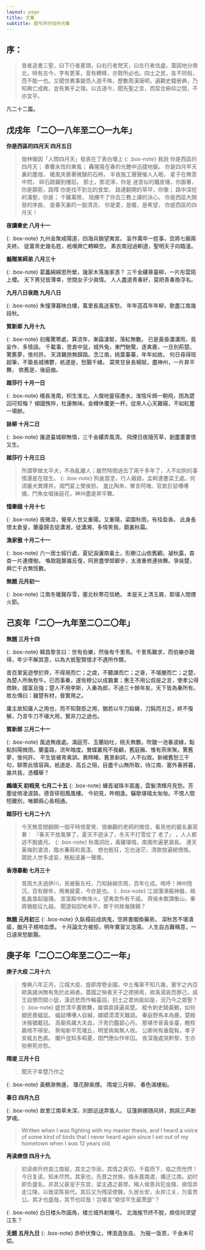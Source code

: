 ```yaml
---
layout: page
title: 文集
subtitle: 歷年所作拙作合集
---
```

## 序：
> 昔者造書三聖，曰下行者蒼頡，曰右行者梵天，曰左行者佉盧。蓋因地分南北，時有古今，字有更革，音有轉移，亦勢所必也。四土之民，各不同俗，而不能一也。又聞世異事變而人道不殊，歷數周漢唐明，遍觀史籍册典，乃知興亡成敗，豈有異乎之理。以古道今，聞先聖之言，而契合俯仰之間，不亦宜乎。

凡二十二篇。

## 戊戌年 「二〇一八年至二〇一九年」

**你是西區的四月天 四月五日**

> 倣林徽因「人間四月天」發表在了表白墻上
{: .box-note}
我説 你是西區的四月天；
奏響永恆的東風；
轟隆隆在春的光艷中迅捷地變。
你是四月早天裏的塵烟，
暖風夾裹著微醺的石枏，
半夜施工聲聲催人入眠，
星子在無意中閃，
碎石路鋪到樓前。
那土，那泥濘，你是
迷宮似的鐵皮墻，你圍著，
你是鋼筋，路障
你是找不到北的食堂。
路邊翻開的草坪，你像；
路中深挖的溝壑，你是；
千難萬險，
阻攩不了你去三教上課的決心。
你是西區大開發的序曲，
是春天裏的一股清流，
你是愛，是暖，是希望，
你是西區的四月天！


**夜讀秦史  八月十一**

{: .box-note}
九州金聚咸陽道，四海兵銷望夷宮。 
妄作萬年一姓事，空將七廟兩夫終。 
徒畱靑史幾名姓，衹嘆興亡轉瞬空。 
素衣南冠過軹道，聖明天子向臨潼。


**擬贈某師弟 八月三十**

{: .box-note}
葛藟綿綿思所縈，幾家木落幾家憑？ 
三千金縷章臺柳，一片彤雲陌上櫻。 
天下男兒皆薄幸，世間女子少眞情。 
人人盡道靑春好，莫把靑春換浮名。


**九月八日夜跑  九月八日**

{: .box-note}
朱憧薄暮映白樓，萬里長風送客愁。 
年年菡萏年年柳，歌盡江南幾段秋。

**賀新郞  九月十九**

{: .box-note}
初雁驚寒處，算流年，漸霜淒緊，落紅無數。 已是黃昏瀟瀟雨，竟妄作、多情語。 千載事，思倉中鼠，城外兔，東門馳騖，逐禽鹿，一旦別荊楚。 驚舊夢，悵何許。
天涯羈旅無歸路。念江南，桃葉蓁蓁，年年如故。 何日尋得班超筆，不築長城怫鬱，衹道是，愁腸千緒。 莫笑甘泉長楊賦，盡神州，一片昇平舞， 依舊是，後庭曲。


**踏莎行 十月一日**

{: .box-note}
橘長淮南，枳生淮北。人傑地靈宿遷水，淮陰斥鴳一朝飛，困為楚囚可知悔？ 
傾國憔悴，杜康無味。金樽休覆更一杯。從來人心天難窺，不如紅塵一場醉。


**詠柳  十月二日**

{: .box-note}
誰道臺城柳無情，三千金縷弄風清。 
飛煙日夜隨芳草，剗盡萋萋恨又生。


**踏莎行  十月三日**

> 所謂寧做太平犬，不為亂離人；雖然時間過去了兩千多年了，人不如狗的事情還是在發生。
{: .box-note}
狗彘當塗，行人蔽路，孟軻連蹇梁王處。何須屠犬異煙井，鴻門宴上樊侯怒。 
羞比陶朱，慚言阿堵。官倉巨鼠嘈嘈據。鬥魚女唱後庭花，神州盡是昇平舞。


**憶秦娥  十月十七**

{: .box-note}
夜微凉，覺來人世又重陽。又重陽，梁園秋雨，有桂盈香。 
此身長恨太倉皇，蘭臺歸去徒瀟湘，徒瀟湘，多情笑我，鏡裏秋霜。


**漁家傲 十月二十一**

{: .box-note}
六一居士經行處，夏妃淚灑南巢土，形勝江山依舊顧。凝秋露，杳杳一片連煙樹。
喚取龍漦誰反復，阿房盡學邯鄲步，太液重修連袂舞。爭吳楚，興亡千古無恆數。


**無題  元月初一**

{: .box-note}
江南冬暖難存雪，塞北秋寒花信絶。
本是天上清玉屑，那堪人間煙火節。


## 己亥年「二〇一九年至二〇二〇年」
**無題 三月十四**

{: .box-note}
韓昌黎言曰：世有伯樂，然後有千里馬。千里馬難求，而伯樂亦難得，年少不解其意，以為大抵聖賢懷才不遇所作爾。

昔百里奚遊學於齊，不得用而亡；之虞，不聽諫而亡；之晉，不堪媵而亡；之楚，為楚人所執牧牛。已而事秦，遂佐穆公以成霸業；惠王不用公叔痤之言，使孝公得商鞅，國富且強；楚人不用李斯，入秦為郎，不過三十餘年矣，天下皆為秦所有。故左傳曰：雖楚有材，晉實用之。

庸主故知庸人之用也，而不知賢臣之用，猶若以牛刀殺雞，刀鈍而刃乏，終不復解，乃言牛刀不堪大用，實非刀之過也。


**賀新郎 三月二十一**

{: .box-note}
風過無痕處。滿庭芳、玉蘭始吐，桃夭無數。吹皺一池春波綠，點點斜陽微雨。蘭臺路，流年暗度。鶯蝶叢飛不我顧，舊庭廡、惟有燕來聚。驚舊夢，悵何許。
平生皆被靑禽誤。異時睹、舊景新詞，人不似故。新緒舊愁三千句，聊寄此情容與。衹道是、高丘之阻，目盡千山無所取，待江南、塞外春將暮，誰共我，憑欄舉？


**鷓鴣天 初相見 七月二十五**
{: .box-note}
螓首凝珠半面羞，雲髮清輝月見愁。芳塵徙倚凌波路，德音徘徊鳳凰樓。
今初見，昨相逢。驪歌堪唱太匆匆。不恨人間短離別，唯願兩心長相通。


**踏莎行 七月二十六**
> 今天無意間翻開一個平時很愛笑、很樂觀的老師的微信，看見他的籤名裏寫著： 『春天不放風箏了，夏天不遊泳了，冬天不打雪仗了  老了』 ，人人都逃不脫歲月。
{: .box-note}
秋風詞壯，黃雞堪唱，南風吹遍更漏長。 連天黃梅到滄浪，臨水蒹葭和風漾。 
想也輕狂，忘也迷茫，清歌放遍總惆悵。 蹉跎人世多虛妄，觥船波裏一聲槳。


**香港暴動  七月三十**

> 昔周大夫過伊川，見被髮左衽，乃知赫赫宗周，百年化戎。嗚呼！神州陸沉，百有餘年，用夷變夏，今亦是也。
{: .box-note}
江湖潛沸窺神器，禍亂姦梟起璇璣。
宣室殿中無烽火，望夷宮外有干戚。 
齊侯未敢謀衡山，秦將猶能征九嶷。
聞道匈奴地未平，單于何故催鋒鏑？


**無題 元月初三**
{: .box-note}
久臥榻前成病鬼，空將書閣換藥房。
深秋苦不堪潰瘍，臘月子規啼血漿。
十月論文方被拒，明年實習又泡湯。
人生自古難稱意，一日遽來愁斷腸。


## 庚子年「二〇二〇年至二〇二一年」
**庚子大疫  二月十六**
> 惟奭八年正月，江城大疫，旋即席卷全國，中土罹辜不知凡幾，寰宇之內亞歐美諸洲無有免於此禍者。蓋國之殃者天子之德損焉，故禹湯哀而罪己，成王自懲而賦小毖，漢武悲而作輪臺詔。封土之君尙能如是，況乃今之眾聖？
{: .box-note}
盛世清平畫歌舞，誰憐哀誄遍吳楚。 
縱令刺史騎黃鶴，如何顓民畏蝠鼠。 
蝠鼠嘈嘈人自緘，嫏嬛漠漠天難語。 
秦庭野馬本為鹿，楚殿沐猴猶戴冠。 
高廟焉藏大夫血，汗靑仍鑑碧心丹。
那堪市骨黃金臺，鮑椁嬴棺不得安。
蔡甸新平荒壠丘，明堂病胔無人收。 
公卿尙有垂龍髥，孝子安裁五色裘。
闔戶豈知多暇憂，閉門應似作牢囚。 
夜深幾處哭黔黎，生亦劬勞死亦愁。


**隋堤 三月十日**
> 聞天子幸楚乃作之

{: .box-note}
黃鶴渺無邊，
瓊花醉紫煙。
隋堤三月柳，
春色滿樓船。


**春日 四月九日**

{: .box-note}
故里江南草未深，刘郎远送弄笛人。
征篷婀娜随风转，鹧鸪三声断梦魂。


> Written when I was fighting with my master thesis, and I heard a voice of some kind of birds that I never heard again since I set out of my hometown when I was 12 years old.

**再读瘐信 四月十九**

> 初读瘐开府哀江南赋，其文之华丽，其情之真切，千载而下，临之而怆然！今日复读，知未尽然。其家也，先晋之世族，值永嘉南渡，播迁江南。幼时即负盛名，并其父甚宠于东宫，梁主遇之甚厚。羯人侯景兵犯金陵，庾信弃走江陵，以致梁陈易代。其后又为残梁使魏，久居长安，永弃江关，为富贵公。其才也盛哉，其节也叹哉！岂堪言“瘐信平生最萧瑟”？

{: .box-note}
白日楼头吹画角，楼兰城外射雕弓。
北海旄节终不脱，瘐信何须望江东？ 


**无题 五月九日**
{: .box-note}
赤桥伏豫让，博浪逸张良。
为报一饭恩，千金未可偿。
